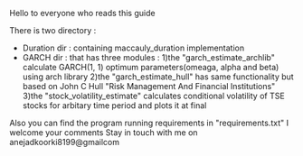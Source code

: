 Hello to everyone who reads this guide

There is two directory : 
- Duration dir : containing maccauly_duration implementation
- GARCH dir : that has three modules :
	1)the "garch_estimate_archlib" calculate GARCH(1, 1) optimum parameters(omeaga, alpha and beta) using arch library
	2)the "garch_estimate_hull" has same functionality but based on John C Hull "Risk Management And Financial Institutions"
	3)the "stock_volatility_estimate" calculates conditional volatility of TSE stocks for arbitary time period and plots it at final

Also you can find the program running requirements in "requirements.txt"
I welcome your comments
Stay in touch with me on anejadkoorki8199@gmailcom
